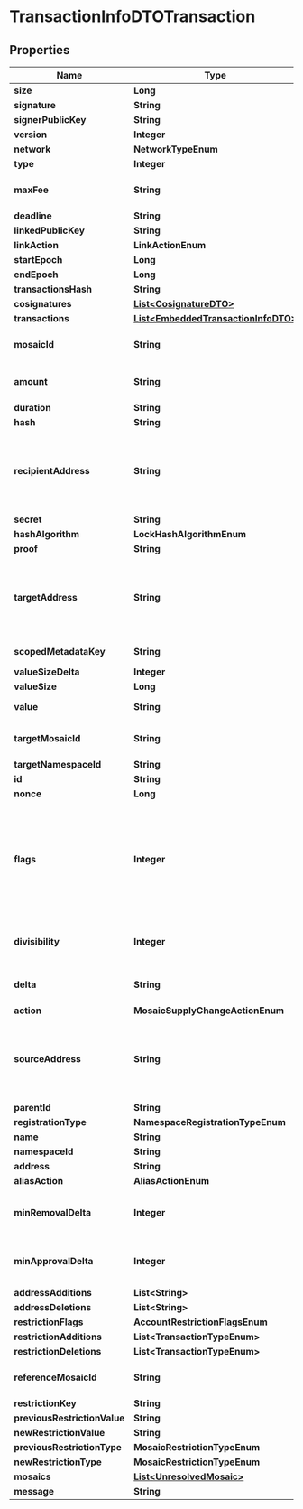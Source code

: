 

# TransactionInfoDTOTransaction


## Properties

| Name | Type | Description | Notes |
|------------ | ------------- | ------------- | -------------|
|**size** | **Long** | A number that allows uint 32 values. |  |
|**signature** | **String** | Entity&#39;s signature generated by the signer. |  |
|**signerPublicKey** | **String** | Public key. |  |
|**version** | **Integer** | Entity version. |  |
|**network** | **NetworkTypeEnum** |  |  |
|**type** | **Integer** |  |  |
|**maxFee** | **String** | Absolute amount. An amount of 123456789 (absolute) for a mosaic with divisibility 6 means 123.456789 (relative). |  |
|**deadline** | **String** | Duration expressed in number of blocks. |  |
|**linkedPublicKey** | **String** | 32 bytes voting public key. |  |
|**linkAction** | **LinkActionEnum** |  |  |
|**startEpoch** | **Long** | Finalization Epoch |  |
|**endEpoch** | **Long** | Finalization Epoch |  |
|**transactionsHash** | **String** |  |  |
|**cosignatures** | [**List&lt;CosignatureDTO&gt;**](CosignatureDTO.md) | Array of transaction cosignatures. |  |
|**transactions** | [**List&lt;EmbeddedTransactionInfoDTO&gt;**](EmbeddedTransactionInfoDTO.md) | Array of transactions initiated by different accounts. |  |
|**mosaicId** | **String** | Mosaic identifier. If the most significant bit of byte 0 is set, a namespaceId (alias) is used instead of the real mosaic identifier.  |  |
|**amount** | **String** | Absolute amount. An amount of 123456789 (absolute) for a mosaic with divisibility 6 means 123.456789 (relative). |  |
|**duration** | **String** | Duration expressed in number of blocks. |  |
|**hash** | **String** |  |  |
|**recipientAddress** | **String** | Address expressed in Base32 format. If the bit 0 of byte 0 is not set (like in 0x90), then it is a regular address. Example: TAOXUJOTTW3W5XTBQMQEX3SQNA6MCUVGXLXR3TA.  Otherwise (e.g. 0x91) it represents a namespace id which starts at byte 1. Example: THBIMC3THGH5RUYAAAAAAAAAAAAAAAAAAAAAAAA  |  |
|**secret** | **String** |  |  |
|**hashAlgorithm** | **LockHashAlgorithmEnum** |  |  |
|**proof** | **String** | Original random set of bytes. |  |
|**targetAddress** | **String** | Address expressed in Base32 format. If the bit 0 of byte 0 is not set (like in 0x90), then it is a regular address. Example: TAOXUJOTTW3W5XTBQMQEX3SQNA6MCUVGXLXR3TA.  Otherwise (e.g. 0x91) it represents a namespace id which starts at byte 1. Example: THBIMC3THGH5RUYAAAAAAAAAAAAAAAAAAAAAAAA  |  |
|**scopedMetadataKey** | **String** | Metadata key scoped to source, target and type expressed. |  |
|**valueSizeDelta** | **Integer** | Change in value size in bytes. |  |
|**valueSize** | **Long** | A number that allows uint 32 values. |  |
|**value** | **String** | Metadata value. If embedded in a transaction, this is calculated as xor(previous-value, value). |  |
|**targetMosaicId** | **String** | Mosaic identifier. If the most significant bit of byte 0 is set, a namespaceId (alias) is used instead of the real mosaic identifier.  |  |
|**targetNamespaceId** | **String** | Namespace identifier. |  [optional] |
|**id** | **String** | Namespace identifier. |  |
|**nonce** | **Long** | A number that allows uint 32 values. |  |
|**flags** | **Integer** | - 0x00 (none) - No flags present. - 0x01 (supplyMutable) - Mosaic supports supply changes even when mosaic owner owns partial supply. - 0x02 (transferable) - Mosaic supports transfers between arbitrary accounts. When not set, mosaic can only be transferred to and from mosaic owner. - 0x04 (restrictable) - Mosaic supports custom restrictions configured by mosaic owner. - 0x08 (revokable) - Mosaic allows creator to revoke balances from another user.  |  |
|**divisibility** | **Integer** | Determines up to what decimal place the mosaic can be divided. Divisibility of 3 means that a mosaic can be divided into smallest parts of 0.001 mosaics. The divisibility must be in the range of 0 and 6.  |  |
|**delta** | **String** | Absolute amount. An amount of 123456789 (absolute) for a mosaic with divisibility 6 means 123.456789 (relative). |  |
|**action** | **MosaicSupplyChangeActionEnum** |  |  |
|**sourceAddress** | **String** | Address expressed in Base32 format. If the bit 0 of byte 0 is not set (like in 0x90), then it is a regular address. Example: TAOXUJOTTW3W5XTBQMQEX3SQNA6MCUVGXLXR3TA.  Otherwise (e.g. 0x91) it represents a namespace id which starts at byte 1. Example: THBIMC3THGH5RUYAAAAAAAAAAAAAAAAAAAAAAAA  |  |
|**parentId** | **String** | Namespace identifier. |  [optional] |
|**registrationType** | **NamespaceRegistrationTypeEnum** |  |  |
|**name** | **String** | Namespace name. |  |
|**namespaceId** | **String** | Namespace identifier. |  |
|**address** | **String** | Address encoded using a 32-character set. |  |
|**aliasAction** | **AliasActionEnum** |  |  |
|**minRemovalDelta** | **Integer** | Number of signatures needed to remove a cosignatory. If we are modifying an existing multisig account, this indicates the relative change of the minimum cosignatories.  |  |
|**minApprovalDelta** | **Integer** | Number of signatures needed to approve a transaction. If we are modifying an existing multisig account, this indicates the relative change of the minimum cosignatories.  |  |
|**addressAdditions** | **List&lt;String&gt;** | Array of cosignatory accounts to add. |  |
|**addressDeletions** | **List&lt;String&gt;** | Array of cosignatory accounts to delete. |  |
|**restrictionFlags** | **AccountRestrictionFlagsEnum** |  |  |
|**restrictionAdditions** | **List&lt;TransactionTypeEnum&gt;** | Account restriction additions. |  |
|**restrictionDeletions** | **List&lt;TransactionTypeEnum&gt;** | Account restriction deletions. |  |
|**referenceMosaicId** | **String** | Mosaic identifier. If the most significant bit of byte 0 is set, a namespaceId (alias) is used instead of the real mosaic identifier.  |  |
|**restrictionKey** | **String** | Restriction key. |  |
|**previousRestrictionValue** | **String** | Restriction value. |  |
|**newRestrictionValue** | **String** | Restriction value. |  |
|**previousRestrictionType** | **MosaicRestrictionTypeEnum** |  |  |
|**newRestrictionType** | **MosaicRestrictionTypeEnum** |  |  |
|**mosaics** | [**List&lt;UnresolvedMosaic&gt;**](UnresolvedMosaic.md) | Array of mosaics sent to the recipient.  |  |
|**message** | **String** | Transfer transaction message |  [optional] |



